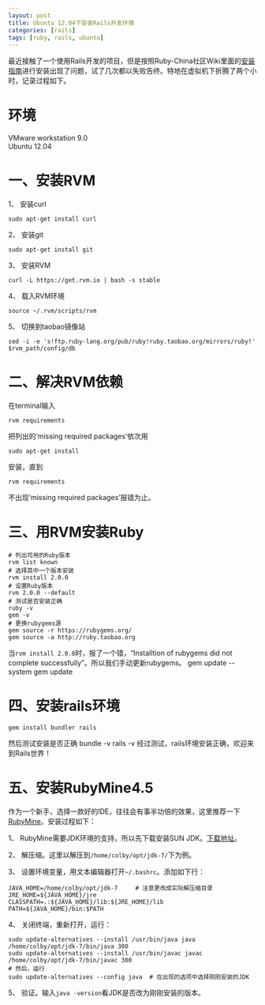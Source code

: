 ```yaml
---
layout: post
title: Ubuntu 12.04下安装Rails开发环境
categories: [rails]
tags: [ruby, rails, ubuntu]
---
```


最近接触了一个使用Rails开发的项目，但是按照Ruby-China社区Wiki里面的[安装指南](http://ruby-china.org/wiki/install_ruby_guide)进行安装出现了问题，试了几次都以失败告终。特地在虚拟机下折腾了两个小时，记录过程如下。

# 环境

VMware workstation 9.0	
Ubuntu 12.04

# 一、安装RVM

1、 安装curl    	

	sudo apt-get install curl
	
2、 安装git    

	sudo apt-get install git
	
3、 安装RVM


	curl -L https://get.rvm.io | bash -s stable
	
4、 载入RVM环境

	source ~/.rvm/scripts/rvm
	
5、 切换到taobao镜像站

	sed -i -e 's!ftp.ruby-lang.org/pub/ruby!ruby.taobao.org/mirrors/ruby!' $rvm_path/config/db
	
# 二、解决RVM依赖

在terminal输入    

	rvm requirements

把列出的‘missing required packages’依次用
	
	sudo apt-get install

安装，直到

	rvm requirements

不出现‘missing required packages’报错为止。

# 三、用RVM安装Ruby

	# 列出可用的Ruby版本
	rvm list known
	# 选择其中一个版本安装
	rvm install 2.0.0
	# 设置Ruby版本
	rvm 2.0.0 --default
	# 测试是否安装正确
	ruby -v
	gem -v
	# 更换rubygems源
	gem source -r https://rubygems.org/
	gem source -a http://ruby.taobao.org
	
当`rvm install 2.0.0`时，报了一个错，“Installtion of rubygems did not complete successfully”。所以我们手动更新rubygems。
	gem update --system
	gem update
	
# 四、安装rails环境
	gem install bundler rails
然后测试安装是否正确
	bundle -v
	rails -v
经过测试，rails环境安装正确，欢迎来到Rails世界！

# 五、安装RubyMine4.5
作为一个新手，选择一款好的IDE，往往会有事半功倍的效果，这里推荐一下[RubyMine](http://www.jetbrains.com/ruby/)。安装过程如下：

1、 RubyMine需要JDK环境的支持，所以先下载安装SUN JDK。[下载地址]()。    

2、 解压缩。这里以解压到`/home/colby/opt/jdk-7/`下为例。    

3、 设置环境变量，用文本编辑器打开`~/.bashrc`。添加如下行：    

	JAVA_HOME=/home/colby/opt/jdk-7		# 注意更改成实际解压缩目录 
	JRE_HOME=${JAVA_HOME}/jre  
	CLASSPATH=.:${JAVA_HOME}/lib:${JRE_HOME}/lib  
	PATH=${JAVA_HOME}/bin:$PATH
		
4、 关闭终端，重新打开，运行：    

	sudo update-alternatives --install /usr/bin/java java /home/colby/opt/jdk-7/bin/java 300  
	sudo update-alternatives --install /usr/bin/javac javac /home/colby/opt/jdk-7/bin/javac 300
	# 然后，运行
	sudo update-alternatives --config java 	# 在出现的选项中选择刚刚安装的JDK

5、 验证。输入`java -version`看JDK是否改为刚刚安装的版本。
		


	